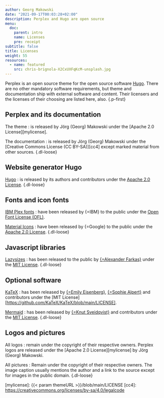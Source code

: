 ```yaml
---
author: Georg Makowski
date: "2021-09-17T00:03:28+02:00"
description: Perplex and Hugo are open source
menu:
  doc:
    parent: intro
    name: Licenses
    pre: receipt
subtitle: false
title: Licenses
weight: 55
resources:
  - name: featured
    src: chris-brignola-X2CxUXFqKcM-unsplash.jpg
---
```


Perplex is an open source theme for the open source software [Hugo][hugo]. There are no other mandatory software requirements, but theme and documentation ship with external software and content. Their licensers and the licenses of their choosing are listed here, also.
{.p-first} <!--more-->

## Perplex and its documentation

The theme
: is released by Jörg (Georg) Makowski under the [Apache 2.0 License][mylicense].

The documentation
: is released by Jörg (Georg) Makowski under the [Creative Commons License (CC BY-SA)][cc4] except marked material from other sources.
{.dl-loose}

## Website generator Hugo

[Hugo][hugo]
: is released by its authors and contributors under the [Apache 2.0 License](https://github.com/gohugoio/hugo/blob/master/LICENSE).
{.dl-loose}

## Fonts and icon fonts

[IBM Plex fonts](https://www.ibm.com/plex/)
: have been released by {=IBM} to the public under the [Open Font License (OFL)](https://github.com/IBM/plex/blob/master/LICENSE.txt).

[Material Icons](https://fonts.google.com/icons)
: have been released by {=Google} to the public under the [Apache 2.0 License](https://github.com/google/material-design-icons/blob/master/LICENSE).
{.dl-loose}

## Javascript libraries

[Lazysizes](https://github.com/aFarkas/lazysizes)
: has been released to the public by [{=Alexander Farkas}](https://github.com/aFarkas) under the [MIT License](https://github.com/aFarkas/lazysizes/blob/gh-pages/LICENSE).
{.dl-loose}

## Optional software

[KaTeX][katex]
: has been released by [{=Emily Eisenberg}](https://github.com/xymostech), [{=Sophie Alpert}](https://github.com/sophiebits) and contributors under the [MIT License][https://github.com/KaTeX/KaTeX/blob/main/LICENSE].

[Mermaid][mermaid]
: has been released by [{=Knut Sveidqvist}](https://github.com/knsv) and contributors under the [MIT License](https://github.com/mermaid-js/mermaid/blob/develop/LICENSE).
{.dl-loose}

## Logos and pictures

All logos
: remain under the copyright of their respective owners. Perplex logos are released under the [Apache 2.0 License][mylicense] by Jörg (Georg) Makowski.

All pictures
: Remain under the copyright of their respective owners. The image caption usually mentions the author and a link to the source except for images in the public domain.
{.dl-loose}

[hugo]: https://gohugo.io
[katex]: https://katex.org
[mermaid]: https://mermaid-js.github.io/mermaid
[mylicense]: {{< param themeURL >}}/blob/main/LICENSE
[cc4]: https://creativecommons.org/licenses/by-sa/4.0/legalcode
